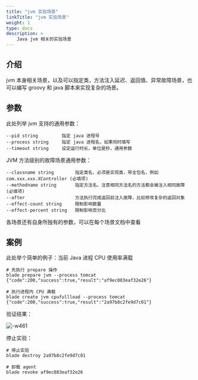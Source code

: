 ```yaml
---
title: "jvm 实验场景"
linkTitle: "jvm 实验场景"
weight: 1
type: docs
description: > 
    Java jvm 相关的实验场景
---
```

## 介绍

jvm 本身相关场景，以及可以指定类，方法注入延迟、返回值、异常故障场景，也可以编写 groovy 和 java 脚本来实现复杂的场景。

## 参数

此处列举 jvm 支持的通用参数：

```text
--pid string         指定 java 进程号
--process string     指定 java 进程名，如果同时填写
--timeout string     设定运行时长，单位是秒，通用参数
```

JVM 方法级别的故障场景通用参数：

```text
--classname string        指定类名，必须是实现类，带全包名，例如 com.xxx.xxx.XController (必填项)
--methodname string       指定方法名，注意相同方法名的方法都会被注入相同故障 (必填项)
--after                   方法执行完成返回前注入故障，比如修改复杂的返回对象
--effect-count string     限制影响数量
--effect-percent string   限制影响百分比
```

各场景还有自身所独有的参数，可以在每个场景文档中查看

## 案例

此处举个简单的例子：当前 Java 进程 CPU 使用率满载

```shell
# 先执行 prepare 操作
blade prepare jvm --process tomcat
{"code":200,"success":true,"result":"af9ec083eaf32e26"}

# 执行进程内 CPU 满载
blade create jvm cpufullload --process tomcat
{"code":200,"success":true,"result":"2a97b8c2fe9d7c01"}
```

验证结果：

![-w461](https://tvax2.sinaimg.cn/large/ad5fbf65ly1gg38r3inyxj20pm0j0acc.jpg)

停止实验：

```shell
# 停止实验
blade destroy 2a97b8c2fe9d7c01

# 卸载 agent
blade revoke af9ec083eaf32e26
```
